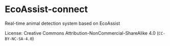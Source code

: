 # EcoAssist-connect
Real-time animal detection system based on EcoAssist

License: Creative Commons Attribution-NonCommercial-ShareAlike 4.0 (`CC-BY-NC-SA-4.0`)
